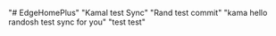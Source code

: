 "# EdgeHomePlus" 
"Kamal test Sync"
"Rand test commit"
"kama hello randosh test sync for you"
"test test"

